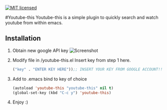 [![MIT licensed](https://img.shields.io/badge/license-MIT-blue.svg)](https://raw.githubusercontent.com/hyperium/hyper/master/LICENSE)

#Youtube-this
Youtube-this is a simple plugin to quickly search and watch youtube from within emacs. 

## Installation 
1. Obtain new google API key 
![Screenshot](http://imgur.com/1VkqRx7)

2. Modify file in /youtube-this.el
    Insert key from step 1 here.


    ``` el
    ("key" . "ENTER KEY HERE"));; INSERT YOUR KEY FROM GOOGLE ACCOUNT!!!
    ```
3. Add to .emacs
    bind to key of choice

 
    ``` el
    (autoload 'youtube-this "youtube-this" nil t)
    (global-set-key (kbd "C-c y") 'youtube-this)
    ```
4. Enjoy :) 